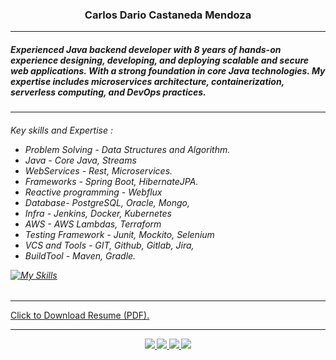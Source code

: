 <h3 align="center">Carlos Dario Castaneda Mendoza</h3>
<hr>

<h5>Experienced Java backend developer with 8 years of hands-on experience designing, developing, and deploying scalable and secure web applications. With a strong foundation in core Java technologies. My expertise includes microservices architecture, containerization, serverless computing, and DevOps practices. 

</h5>

<hr>

<h6>

Key skills and Expertise : 


- Problem Solving - Data Structures and Algorithm.
- Java - Core Java, Streams
- WebServices - Rest, Microservices.
- Frameworks - Spring Boot, HibernateJPA.
- Reactive programming - Webflux
- Database- PostgreSQL, Oracle, Mongo, 
- Infra - Jenkins, Docker, Kubernetes
- AWS - AWS Lambdas, Terraform
- Testing Framework - Junit, Mockito, Selenium
- VCS and Tools - GIT, Github, Gitlab, Jira, 
- BuildTool - Maven, Gradle.

[![My Skills](https://skillicons.dev/icons?i=java,spring,aws&theme=dark)](https://skillicons.dev)

</h6>


<hr>

<a href="Resume-Carlos-Dario-Castaneda-Mendoza.pdf" download>Click to Download Resume (PDF).</a>

<hr>

<div id="badges" align="center"><small>
  <a href="https://www.linkedin.com/in/carlos-dario-casta%C3%B1eda-mendoza-12735925/">
    <img src="https://img.shields.io/badge/Linkedin-0077B5?style=for-the-badge&logo=Linkedin&logoColor=ffffff">
  </a>
  <a href="mailto:dario20049@gmail.com">
    <img src="https://img.shields.io/badge/Gmail-D44638?style=for-the-badge&logo=gmail&logoColor=ffffff">
  </a>
  <a href="https://medium.com/@dario_85947">
    <img src="https://img.shields.io/badge/Medium-000000?style=for-the-badge&logo=Medium">
  </a>
  <a href="https://leetcode.com/u/DarioCM/">
    <img src="https://img.shields.io/badge/LeetCode-000000?style=for-the-badge&logo=LeetCode&logoColor=#d16c06">
  </a></small>
</div>
